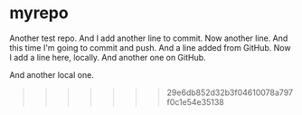 # myrepo
Another test repo.
And I add another line to commit.
Now another line. And this time I'm going to commit and push.
And a line added from GitHub.
Now I add a line here, locally.
And another one on GitHub.

And another local one.
>>>>>>> 29e6db852d32b3f04610078a797f0c1e54e35138